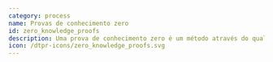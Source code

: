 ```yaml
---
category: process
name: Provas de conhecimento zero
id: zero_knowledge_proofs
description: Uma prova de conhecimento zero é um método através do qual uma parte pode provar a outra parte que conhece um valor, sem transmitir qualquer informação adicional, como o próprio valor.
icon: /dtpr-icons/zero_knowledge_proofs.svg
---
```

